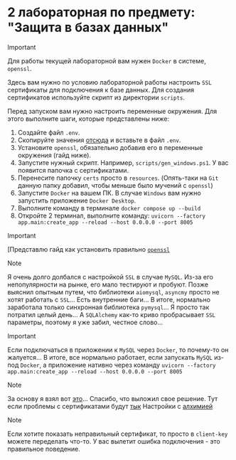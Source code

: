 # 2 лабораторная по предмету: "Защита в базах данных"

> [!IMPORTANT]
> Для работы текущей лабораторной вам нужен `Docker` в системе, `openssl`.

Здесь вам нужно по условию лабораторной работы настроить `SSL` сертификаты для подключения к базе данных.
Для создания сертификатов используйте скрипт из директории `scripts`.

Перед запуском вам нужно настроить переменные окружения. Для этого выполните шаги, которые представлены ниже:

1. Создайте файл `.env`.
2. Скопируйте значения [отсюда](.env.example) и вставьте в файл `.env`.
3. Установите `openssl`, обязательно добавив его в переменные окружения (гайд ниже).
4. Запустите нужный скрипт. Например, `scripts/gen_windows.ps1`. У вас появится папочка с сертификатами.  
5. Перенесите папочку `certs` просто в `resources`. (Опять-таки на `Git` данную папку добавил, чтобы меньше было мучений с `openssl`)
6. Запустите `Docker` на вашем ПК. В случае `Windows` вам нужно запустить приложение `Docker Desktop`. 
7. Выполните команду в терминале `docker compose up --build`
8. Откройте 2 терминал, выполните команду: `uvicorn --factory app.main:create_app --reload --host 0.0.0.0 --port 8005`

> [!IMPORTANT]
> [Представлю гайд как установить правильно [`openssl`](
> https://thesecmaster.com/blog/procedure-to-install-openssl-on-the-windows-platform
> )

> [!NOTE]
> Я очень долго долбался с настройкой `SSL` в случае `MySQL`. Из-за его непопулярности на рынке, его мало тестируют и
> пробуют.
> Позже выяснил опытным путем, что библиотеки `aiomysql`, `asyncmy` просто не хотят работать с `SSL`... Есть внутренние
> баги...
> В итоге, нормально заработала только синхронная библиотека `pymysql`... Я просто так потратил целый день...
> А `SQLAlchemy` как-то криво пробрасывает `SSL` параметры, поэтому я уже забил, честное слово... 

> [!IMPORTANT]
> Если подключаться в приложении к `MySQL` через `Docker`, то почему-то он жалуется...
> В итоге, все нормально работает, если запускать `MySQL` из-под `Docker`, а приложение нативно через команду
`uvicorn --factory app.main:create_app --reload --host 0.0.0.0 --port 8005`

> [!NOTE]
> За основу я взял вот [это](https://github.com/jGundermann/ssl-mysql)... Спасибо, что выложил свое решение.
> Тут если проблемы с cертификатами будут [тык](https://tecadmin.net/mysql-connection-error-certificate-verify-failed/)
> Настройки с [алхимией](https://docs.sqlalchemy.org/en/20/dialects/mysql.html#ssl-connections)

> [!NOTE]
> Если хотите показать неправильный сертификат, то просто в `client-key` можете переделать что-то.
> У вас вылетит ошибка подключения - это правильное поведение. 